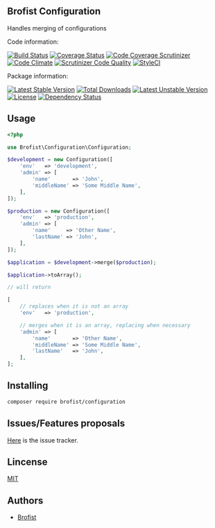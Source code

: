Brofist Configuration
-----------------

Handles merging of configurations

Code information:

[![Build Status](https://travis-ci.org/brofist-team/configuration.png?branch=master)](https://travis-ci.org/brofist-team/configuration)
[![Coverage Status](https://coveralls.io/repos/brofist-team/configuration/badge.png?branch=master)](https://coveralls.io/r/brofist-team/configuration?branch=master)
[![Code Coverage Scrutinizer](https://scrutinizer-ci.com/g/brofist-team/configuration/badges/coverage.png?b=master)](https://scrutinizer-ci.com/g/brofist-team/configuration/?branch=master)
[![Code Climate](https://codeclimate.com/github/brofist-team/configuration.png)](https://codeclimate.com/github/brofist-team/configuration)
[![Scrutinizer Code Quality](https://scrutinizer-ci.com/g/brofist-team/configuration/badges/quality-score.png?b=master)](https://scrutinizer-ci.com/g/brofist-team/configuration/?branch=master)
[![StyleCI](https://styleci.io/repos/{style_ci_id}/shield)](https://styleci.io/repos/{style_ci_id})

Package information:

[![Latest Stable Version](https://poser.pugx.org/brofist/configuration/v/stable.svg)](https://packagist.org/packages/brofist/configuration)
[![Total Downloads](https://poser.pugx.org/brofist/configuration/downloads.svg)](https://packagist.org/packages/brofist/configuration)
[![Latest Unstable Version](https://poser.pugx.org/brofist/configuration/v/unstable.svg)](https://packagist.org/packages/brofist/configuration)
[![License](https://poser.pugx.org/brofist/configuration/license.svg)](https://packagist.org/packages/brofist/configuration)
[![Dependency Status](https://gemnasium.com/brofist/configuration.png)](https://gemnasium.com/brofist/configuration)


## Usage


```php
<?php

use Brofist\Configuration\Configuration;

$development = new Configuration([
    'env'   => 'development',
    'admin' => [
        'name'       => 'John',
        'middleName' => 'Some Middle Name',
    ],
]);

$production = new Configuration([
    'env'   => 'production',
    'admin' => [
        'name'     => 'Other Name',
        'lastName' => 'John',
    ],
]);

$application = $development->merge($production);

$application->toArray();

// will return

[
    // replaces when it is not an array
    'env'   => 'production',

    // merges when it is an array, replacing when necessary
    'admin' => [
        'name'       => 'Other Name',
        'middleName' => 'Some Middle Name',
        'lastName'   => 'John',
    ],
];
```

## Installing

```bash
composer require brofist/configuration
```

## Issues/Features proposals

[Here](https://github.com/brofist-team/configuration/issues) is the issue tracker.

## Lincense

[MIT](MIT-LICENSE)

## Authors

- [Brofist](https://github.com/brofist-team)
